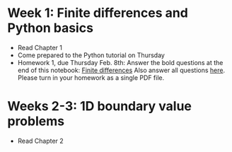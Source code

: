 # Week 1: Finite differences and Python basics
- Read Chapter 1
- Come prepared to the Python tutorial on Thursday
- Homework 1, due Thursday Feb. 8th: Answer the bold questions at the end of this notebook: [Finite differences](https://github.com/ketch/AMCS-252-2024/blob/main/homework/1_Finite_differences.ipynb)
  Also answer all questions [here](https://github.com/ketch/AMCS-252-2024/blob/main/homework/HW_1_BVPs.ipynb).  Please turn in your homework as a single PDF file.

# Weeks 2-3: 1D boundary value problems
- Read Chapter 2
